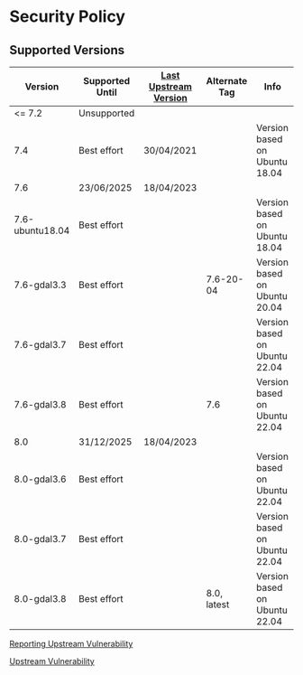 # Security Policy

## Supported Versions

| Version         | Supported Until | [Last Upstream Version](https://mapserver.org/) | Alternate Tag | Info                          |
| --------------- | --------------- | ----------------------------------------------- | ------------- | ----------------------------- |
| <= 7.2          | Unsupported     |                                                 |               |                               |
| 7.4             | Best effort     | 30/04/2021                                      |               | Version based on Ubuntu 18.04 |
| 7.6             | 23/06/2025      | 18/04/2023                                      |               |                               |
| 7.6-ubuntu18.04 | Best effort     |                                                 |               | Version based on Ubuntu 18.04 |
| 7.6-gdal3.3     | Best effort     |                                                 | 7.6-20-04     | Version based on Ubuntu 20.04 |
| 7.6-gdal3.7     | Best effort     |                                                 |               | Version based on Ubuntu 22.04 |
| 7.6-gdal3.8     | Best effort     |                                                 | 7.6           | Version based on Ubuntu 22.04 |
| 8.0             | 31/12/2025      | 18/04/2023                                      |               |                               |
| 8.0-gdal3.6     | Best effort     |                                                 |               | Version based on Ubuntu 22.04 |
| 8.0-gdal3.7     | Best effort     |                                                 |               | Version based on Ubuntu 22.04 |
| 8.0-gdal3.8     | Best effort     |                                                 | 8.0, latest   | Version based on Ubuntu 22.04 |

[Reporting Upstream Vulnerability](https://www.mapserver.org/development/bugs.html?highlight=security)

[Upstream Vulnerability](https://www.cvedetails.com/product/17181/UMN-Mapserver.html)
